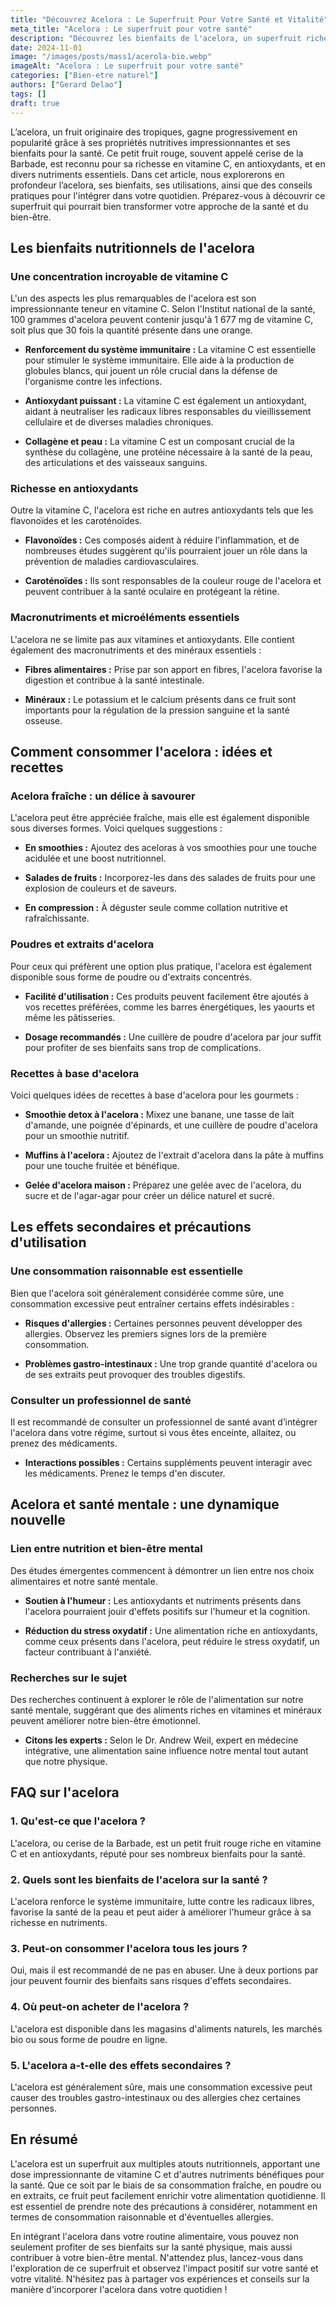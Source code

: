 ```yaml
---
title: "Découvrez Acelora : Le Superfruit Pour Votre Santé et Vitalité"
meta_title: "Acelora : Le superfruit pour votre santé"
description: "Découvrez les bienfaits de l'acelora, un superfruit riche en nutriments qui booste votre santé et vitalité."
date: 2024-11-01
image: "/images/posts/mass1/acerola-bio.webp"
imageAlt: "Acelora : Le superfruit pour votre santé"
categories: ["Bien-etre naturel"]
authors: ["Gerard Delao"]
tags: []
draft: true
---
```



L’acelora, un fruit originaire des tropiques, gagne progressivement en popularité grâce à ses propriétés nutritives impressionnantes et ses bienfaits pour la santé. Ce petit fruit rouge, souvent appelé cerise de la Barbade, est reconnu pour sa richesse en vitamine C, en antioxydants, et en divers nutriments essentiels. Dans cet article, nous explorerons en profondeur l’acelora, ses bienfaits, ses utilisations, ainsi que des conseils pratiques pour l'intégrer dans votre quotidien. Préparez-vous à découvrir ce superfruit qui pourrait bien transformer votre approche de la santé et du bien-être.

## Les bienfaits nutritionnels de l'acelora

### Une concentration incroyable de vitamine C

L'un des aspects les plus remarquables de l'acelora est son impressionnante teneur en vitamine C. Selon l'Institut national de la santé, 100 grammes d'acelora peuvent contenir jusqu'à 1 677 mg de vitamine C, soit plus que 30 fois la quantité présente dans une orange.

- **Renforcement du système immunitaire :** La vitamine C est essentielle pour stimuler le système immunitaire. Elle aide à la production de globules blancs, qui jouent un rôle crucial dans la défense de l'organisme contre les infections.
  
- **Antioxydant puissant :** La vitamine C est également un antioxydant, aidant à neutraliser les radicaux libres responsables du vieillissement cellulaire et de diverses maladies chroniques.
  
- **Collagène et peau :** La vitamine C est un composant crucial de la synthèse du collagène, une protéine nécessaire à la santé de la peau, des articulations et des vaisseaux sanguins.

### Richesse en antioxydants

Outre la vitamine C, l'acelora est riche en autres antioxydants tels que les flavonoïdes et les caroténoïdes.

- **Flavonoïdes :** Ces composés aident à réduire l'inflammation, et de nombreuses études suggèrent qu'ils pourraient jouer un rôle dans la prévention de maladies cardiovasculaires.
  
- **Caroténoïdes :** Ils sont responsables de la couleur rouge de l'acelora et peuvent contribuer à la santé oculaire en protégeant la rétine.

### Macronutriments et microéléments essentiels

L'acelora ne se limite pas aux vitamines et antioxydants. Elle contient également des macronutriments et des minéraux essentiels :

- **Fibres alimentaires :** Prise par son apport en fibres, l'acelora favorise la digestion et contribue à la santé intestinale.
  
- **Minéraux :** Le potassium et le calcium présents dans ce fruit sont importants pour la régulation de la pression sanguine et la santé osseuse.

## Comment consommer l'acelora : idées et recettes

### Acelora fraîche : un délice à savourer

L'acelora peut être appréciée fraîche, mais elle est également disponible sous diverses formes. Voici quelques suggestions :

- **En smoothies :** Ajoutez des aceloras à vos smoothies pour une touche acidulée et une boost nutritionnel.
  
- **Salades de fruits :** Incorporez-les dans des salades de fruits pour une explosion de couleurs et de saveurs.

- **En compression :** À déguster seule comme collation nutritive et rafraîchissante.

### Poudres et extraits d'acelora

Pour ceux qui préfèrent une option plus pratique, l'acelora est également disponible sous forme de poudre ou d'extraits concentrés.

- **Facilité d'utilisation :** Ces produits peuvent facilement être ajoutés à vos recettes préférées, comme les barres énergétiques, les yaourts et même les pâtisseries.

- **Dosage recommandés :** Une cuillère de poudre d'acelora par jour suffit pour profiter de ses bienfaits sans trop de complications.

### Recettes à base d'acelora

Voici quelques idées de recettes à base d'acelora pour les gourmets :

- **Smoothie detox à l'acelora :** Mixez une banane, une tasse de lait d'amande, une poignée d'épinards, et une cuillère de poudre d'acelora pour un smoothie nutritif.
  
- **Muffins à l'acelora :** Ajoutez de l'extrait d'acelora dans la pâte à muffins pour une touche fruitée et bénéfique.

- **Gelée d'acelora maison :** Préparez une gelée avec de l'acelora, du sucre et de l'agar-agar pour créer un délice naturel et sucré.

## Les effets secondaires et précautions d'utilisation

### Une consommation raisonnable est essentielle

Bien que l'acelora soit généralement considérée comme sûre, une consommation excessive peut entraîner certains effets indésirables :

- **Risques d'allergies :** Certaines personnes peuvent développer des allergies. Observez les premiers signes lors de la première consommation.
  
- **Problèmes gastro-intestinaux :** Une trop grande quantité d'acelora ou de ses extraits peut provoquer des troubles digestifs.

### Consulter un professionnel de santé

Il est recommandé de consulter un professionnel de santé avant d’intégrer l'acelora dans votre régime, surtout si vous êtes enceinte, allaitez, ou prenez des médicaments.

- **Interactions possibles :** Certains suppléments peuvent interagir avec les médicaments. Prenez le temps d'en discuter.

## Acelora et santé mentale : une dynamique nouvelle

### Lien entre nutrition et bien-être mental

Des études émergentes commencent à démontrer un lien entre nos choix alimentaires et notre santé mentale.

- **Soutien à l'humeur :** Les antioxydants et nutriments présents dans l'acelora pourraient jouir d'effets positifs sur l'humeur et la cognition.

- **Réduction du stress oxydatif :** Une alimentation riche en antioxydants, comme ceux présents dans l'acelora, peut réduire le stress oxydatif, un facteur contribuant à l'anxiété.

### Recherches sur le sujet

Des recherches continuent à explorer le rôle de l'alimentation sur notre santé mentale, suggérant que des aliments riches en vitamines et minéraux peuvent améliorer notre bien-être émotionnel.

- **Citons les experts :** Selon le Dr. Andrew Weil, expert en médecine intégrative, une alimentation saine influence notre mental tout autant que notre physique.

## FAQ sur l'acelora

### 1. Qu'est-ce que l'acelora ?

L'acelora, ou cerise de la Barbade, est un petit fruit rouge riche en vitamine C et en antioxydants, réputé pour ses nombreux bienfaits pour la santé.

### 2. Quels sont les bienfaits de l'acelora sur la santé ?

L'acelora renforce le système immunitaire, lutte contre les radicaux libres, favorise la santé de la peau et peut aider à améliorer l'humeur grâce à sa richesse en nutriments.

### 3. Peut-on consommer l'acelora tous les jours ?

Oui, mais il est recommandé de ne pas en abuser. Une à deux portions par jour peuvent fournir des bienfaits sans risques d'effets secondaires.

### 4. Où peut-on acheter de l'acelora ?

L'acelora est disponible dans les magasins d'aliments naturels, les marchés bio ou sous forme de poudre en ligne.

### 5. L'acelora a-t-elle des effets secondaires ?

L'acelora est généralement sûre, mais une consommation excessive peut causer des troubles gastro-intestinaux ou des allergies chez certaines personnes.

## En résumé

L'acelora est un superfruit aux multiples atouts nutritionnels, apportant une dose impressionnante de vitamine C et d'autres nutriments bénéfiques pour la santé. Que ce soit par le biais de sa consommation fraîche, en poudre ou en extraits, ce fruit peut facilement enrichir votre alimentation quotidienne. Il est essentiel de prendre note des précautions à considérer, notamment en termes de consommation raisonnable et d'éventuelles allergies.

En intégrant l'acelora dans votre routine alimentaire, vous pouvez non seulement profiter de ses bienfaits sur la santé physique, mais aussi contribuer à votre bien-être mental. N'attendez plus, lancez-vous dans l'exploration de ce superfruit et observez l'impact positif sur votre santé et votre vitalité. N'hésitez pas à partager vos expériences et conseils sur la manière d'incorporer l'acelora dans votre quotidien !

